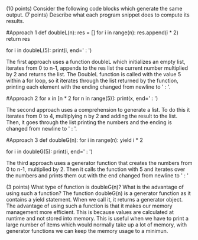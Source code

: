 (10 points) Consider the following code blocks which generate the same output.
(7 points) Describe what each program snippet does to compute its results.

#Approach 1
def doubleL(n):
    res = []
    for i in range(n): res.append(i * 2)
    return res

for i in doubleL(5): 
    print(i, end=' : ')

The first approach uses a function doubleL which initializes an empty list, iterates from 0 to n-1, appends to the res list the current number multiplied by 2 and returns the list. The DoubleL function is called with the value 5 within a for loop, so it iterates through the list returned by the function, printing each element with the ending changed from newline to ' : '.
 
#Approach 2
for x in [n * 2 for n in range(5)]:
    print(x, end=' : ')

The second approach uses a comprehension to generate a list. To do this it iterates from 0 to 4, multiplying n by 2 and adding the result to the list. Then, it goes through the list printing the numbers and the ending is changed from newline to ' : '.

#Approach 3
def doubleG(n):
        for i in range(n):
            yield i * 2

for i in doubleG(5):
        print(i, end=' : ')

The third approach uses a generator function that creates the numbers from 0 to n-1, multiplied by 2. Then it calls the function with 5 and iterates over the numbers and prints them out with the end changed from newline to ' : '

(3 points) What type of function is doubleG(n)? What is the advantage of using such a function?
The function doubleG(n) is a generator function as it contains a yield statement. When we call it, it returns a generator object. The advantage of using such a function is that it makes our memory management more efficient. This is because values are calculated at runtime and not stored into memory. This is useful when we have to print a large number of items which would normally take up a lot of memory, with generator functions we can keep the memory usage to a minimun.


